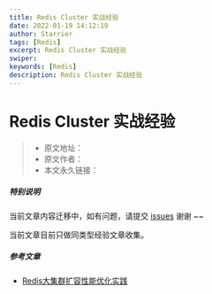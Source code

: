 ```yaml
---
title: Redis Cluster 实战经验
date: 2022-01-19 14:12:19
author: Starrier
tags: [Redis]
excerpt: Redis Cluster 实战经验
swiper:
keywords: [Redis]
description: Redis Cluster 实战经验
---
```


#  Redis Cluster 实战经验

> * 原文地址：[]()
> * 原文作者：[]()
> * 本文永久链接：[]()

##### **特别说明**

当前文章内容迁移中，如有问题，请提交 [issues](https://github.com/Starrier/starrier.github.io/issues) 谢谢 ~~

当前文章目前只做同类型经验文章收集。


##### 参考文章

- [Redis大集群扩容性能优化实践](https://my.oschina.net/vivotech/blog/5281502)
